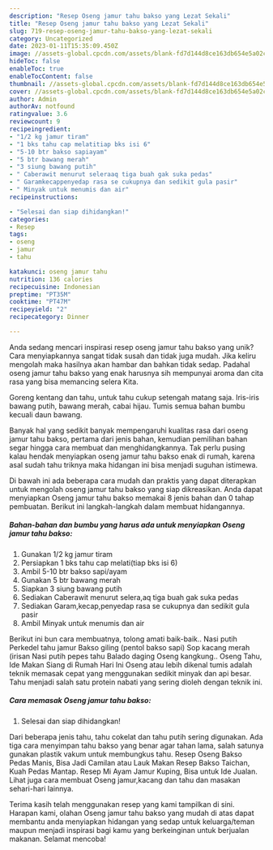 ```yaml
---
description: "Resep Oseng jamur tahu bakso yang Lezat Sekali"
title: "Resep Oseng jamur tahu bakso yang Lezat Sekali"
slug: 719-resep-oseng-jamur-tahu-bakso-yang-lezat-sekali
category: Uncategorized
date: 2023-01-11T15:35:09.450Z
image: //assets-global.cpcdn.com/assets/blank-fd7d144d8ce163db654e5a02c40b08a2775adb7897d16e4062681dc7e1b2800f.png
hideToc: false
enableToc: true
enableTocContent: false
thumbnail: //assets-global.cpcdn.com/assets/blank-fd7d144d8ce163db654e5a02c40b08a2775adb7897d16e4062681dc7e1b2800f.png
cover: //assets-global.cpcdn.com/assets/blank-fd7d144d8ce163db654e5a02c40b08a2775adb7897d16e4062681dc7e1b2800f.png
author: Admin
authorAv: notfound
ratingvalue: 3.6
reviewcount: 9
recipeingredient:
- "1/2 kg jamur tiram"
- "1 bks tahu cap melatitiap bks isi 6"
- "5-10 btr bakso sapiayam"
- "5 btr bawang merah"
- "3 siung bawang putih"
- " Caberawit menurut seleraaq tiga buah gak suka pedas"
- " Garamkecappenyedap rasa se cukupnya dan sedikit gula pasir"
- " Minyak untuk menumis dan air"
recipeinstructions:

- "Selesai dan siap dihidangkan!"
categories:
- Resep
tags:
- oseng
- jamur
- tahu

katakunci: oseng jamur tahu 
nutrition: 136 calories
recipecuisine: Indonesian
preptime: "PT35M"
cooktime: "PT47M"
recipeyield: "2"
recipecategory: Dinner

---
```





Anda sedang mencari inspirasi resep oseng jamur tahu bakso yang unik? Cara menyiapkannya sangat tidak susah dan tidak juga mudah. Jika keliru mengolah maka hasilnya akan hambar dan bahkan tidak sedap. Padahal oseng jamur tahu bakso yang enak harusnya sih mempunyai aroma dan cita rasa yang bisa memancing selera Kita.





Goreng kentang dan tahu, untuk tahu cukup setengah matang saja. Iris-iris bawang putih, bawang merah, cabai hijau. Tumis semua bahan bumbu kecuali daun bawang.

Banyak hal yang sedikit banyak mempengaruhi kualitas rasa dari oseng jamur tahu bakso, pertama dari jenis bahan, kemudian pemilihan bahan segar hingga cara membuat dan menghidangkannya. Tak perlu pusing kalau hendak menyiapkan oseng jamur tahu bakso enak di rumah, karena asal sudah tahu triknya maka hidangan ini bisa menjadi suguhan istimewa.






Di bawah ini ada beberapa cara mudah dan praktis yang dapat diterapkan untuk mengolah oseng jamur tahu bakso yang siap dikreasikan. Anda dapat menyiapkan Oseng jamur tahu bakso memakai 8 jenis bahan dan 0 tahap pembuatan. Berikut ini langkah-langkah dalam membuat hidangannya.

<!--inarticleads1-->

##### Bahan-bahan dan bumbu yang harus ada untuk menyiapkan Oseng jamur tahu bakso:

1. Gunakan 1/2 kg jamur tiram
1. Persiapkan 1 bks tahu cap melati(tiap bks isi 6)
1. Ambil 5-10 btr bakso sapi/ayam
1. Gunakan 5 btr bawang merah
1. Siapkan 3 siung bawang putih
1. Sediakan  Caberawit menurut selera,aq tiga buah gak suka pedas
1. Sediakan  Garam,kecap,penyedap rasa se cukupnya dan sedikit gula pasir
1. Ambil  Minyak untuk menumis dan air


Berikut ini bun cara membuatnya, tolong amati baik-baik.. Nasi putih Perkedel tahu jamur Bakso giling (pentol bakso sapi) Sop kacang merah (irisan Nasi putih pepes tahu Balado daging Oseng kangkung.. Oseng Tahu, Ide Makan Siang di Rumah Hari Ini Oseng atau lebih dikenal tumis adalah teknik memasak cepat yang menggunakan sedikit minyak dan api besar. Tahu menjadi salah satu protein nabati yang sering dioleh dengan teknik ini. 

<!--inarticleads2-->

##### Cara memasak Oseng jamur tahu bakso:


1. Selesai dan siap dihidangkan!

Dari beberapa jenis tahu, tahu cokelat dan tahu putih sering digunakan. Ada tiga cara menyimpan tahu bakso yang benar agar tahan lama, salah satunya gunakan plastik vakum untuk membungkus tahu. Resep Oseng Bakso Pedas Manis, Bisa Jadi Camilan atau Lauk Makan Resep Bakso Taichan, Kuah Pedas Mantap. Resep Mi Ayam Jamur Kuping, Bisa untuk Ide Jualan. Lihat juga cara membuat Oseng jamur,kacang dan tahu dan masakan sehari-hari lainnya. 

Terima kasih telah menggunakan resep yang kami tampilkan di sini. Harapan kami, olahan Oseng jamur tahu bakso yang mudah di atas dapat membantu anda menyiapkan hidangan yang sedap untuk keluarga/teman maupun menjadi inspirasi bagi kamu yang berkeinginan untuk berjualan makanan. Selamat mencoba!
